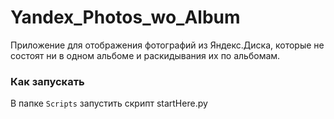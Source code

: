 # Yandex_Photos_wo_Album
 Приложение для отображения фотографий из Яндекс.Диска, которые не состоят ни в одном альбоме и раскидывания их по альбомам.

### Как запускать

В папке `Scripts` запустить скрипт startHere.py

